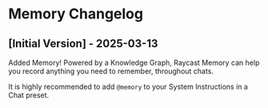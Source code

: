 # Memory Changelog

## [Initial Version] - 2025-03-13

Added Memory! Powered by a Knowledge Graph, Raycast Memory can help you record anything you need to remember, throughout chats.

It is highly recommended to add `@memory` to your System Instructions in a Chat preset.